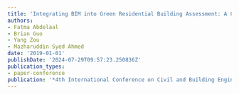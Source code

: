```yaml
---
title: 'Integrating BIM into Green Residential Building Assessment: A Case Study'
authors:
- Fatma Abdelaal
- Brian Guo
- Yang Zou
- Mazharuddin Syed Ahmed
date: '2019-01-01'
publishDate: '2024-07-29T09:57:23.250836Z'
publication_types:
- paper-conference
publication: '*4th International Conference on Civil and Building Engineering Informatics*'
---
```

